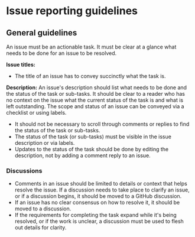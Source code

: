 # Issue reporting guidelines

## General guidelines

An issue must be an actionable task.
It must be clear at a glance what needs to be done for an issue to be resolved.

**Issue titles:**

- The title of an issue has to convey succinctly what the task is.

**Description:**
An issue's description should list what needs to be done and the status of the task or sub-tasks.
It should be clear to a reader who has no context on the issue what the current status of the task is and what is left outstanding.
The scope and status of an issue can be conveyed via a checklist or using labels.

- It should not be necessary to scroll through comments or replies to find the status of the task or sub-tasks.
- The status of the task (or sub-tasks) must be visible in the issue description or via labels.
- Updates to the status of the task should be done by editing the description, not by adding a comment reply to an issue.

### Discussions

- Comments in an issue should be limited to details or context that helps resolve the issue.
  If a discussion needs to take place to clarify an issue, or if a discussion begins, it should be moved to a GitHub discussion.
- If an issue has no clear consensus on how to resolve it, it should be moved to a discussion.
- If the requirements for completing the task expand while it's being resolved, or if the work is unclear, a discussion must be used to flesh out details for clarity.
